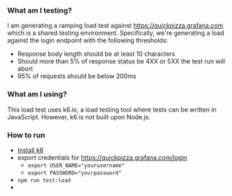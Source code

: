 ### What am I testing?

I am generating a ramping load test against https://quickpizza.grafana.com
which is a shared testing environment. Specifically, we're generating a load
against the login endpoint with the following thresholds:

- Response body length should be at least 10 characters
- Should more than 5% of response status be 4XX or 5XX the test run will abort
- 95% of requests should be below 200ms

### What am I using?

This load test uses k6.io, a load testing tool where tests can be written
in JavaScript. However, k6 is not built upon Node.js.

### How to run

- [Install k6](https://grafana.com/docs/k6/latest/set-up/install-k6/)
- export credentials for https://quickpizza.grafana.com/login
  - `export USER_NAME="yourusername"`
  - `export PASSWORD="yourpassword"`
- `npm run test:load`
-

